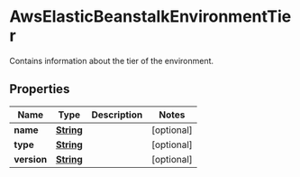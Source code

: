 

# AwsElasticBeanstalkEnvironmentTier

Contains information about the tier of the environment.

## Properties

| Name | Type | Description | Notes |
|------------ | ------------- | ------------- | -------------|
|**name** | [**String**](String.md) |  |  [optional] |
|**type** | [**String**](String.md) |  |  [optional] |
|**version** | [**String**](String.md) |  |  [optional] |



